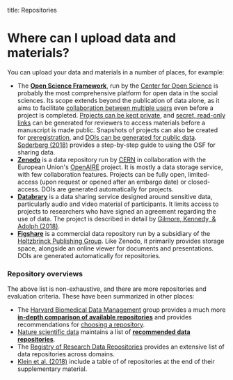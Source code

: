 title: Repositories

# Where can I upload data and materials?

You can upload your data and materials in a number of places, for example:

* The [**Open Science Framework**](https://osf.io/), run by the [Center for Open Science](https://cos.io) is probably the most comprehensive platform for open data in the social sciences. Its scope extends beyond the publication of data alone, as it aims to facilitate [collaboration between multiple users](http://help.osf.io/m/projects/c/167765) even before a project is completed. [Projects can be kept private](http://help.osf.io/m/projects/l/524048-control-your-privacy-settings), and [secret, read-only links](http://help.osf.io/s/support/m/links_forks/l/524049-create-a-view-only-link-for-a-project) can be generated for reviewers to access materials before a manuscript is made public. Snapshots of projects can also be created for [preregistration](../../plan/preregistration/how.md), and [DOIs can be generated for public data](http://help.osf.io/m/sharing/l/524208-create-dois-and-arks). [Soderberg (2018)](http://journals.sagepub.com/doi/full/10.1177/2515245918757689) provides a step-by-step guide to using the OSF for sharing data.
* [**Zenodo**](https://zenodo.org) is a data repository run by [CERN](https://home.cern/) in collaboration with the European Union's [OpenAIRE](https://www.openaire.eu/) project. It is mostly a data storage service, with few collaboration features. Projects can be fully open, limited-access (upon request or opened after an embargo date) or closed-access. DOIs are generated automatically for projects.
* [**Databrary**](https://databrary.org) is a data sharing service designed around sensitive data, particularly audio and video material of participants. It limits access to projects to researchers who have signed an agreement regarding the use of data. The project is described in detail by [Gilmore, Kennedy, & Adolph (2018)](http://journals.sagepub.com/doi/abs/10.1177/2515245917746500).
* [**Figshare**](https://figshare.com/) is a commercial data repository run by a subsidiary of the [Holtzbrinck Publishing Group](https://en.wikipedia.org/wiki/Holtzbrinck_Publishing_Group). Like Zenodo, it primarily provides storage space, alongside an online viewer for documents and presentations. DOIs are generated automatically for repositories.


### Repository overviews

The above list is non-exhaustive, and there are more repositories and evaluation criteria. These have been summarized in other places:

* The [Harvard Biomedical Data Management](https://datamanagement.hms.harvard.edu/) group provides a much more [**in-depth comparison of available repositories**](https://datamanagement.hms.harvard.edu/overview-data-repositories) and provides recommendations for [choosing a repository](https://datamanagement.hms.harvard.edu/data-deposit-storage).
* [Nature scientific data](https://www.nature.com/sdata/) maintains a list of [**recommended data repositories**](https://www.nature.com/sdata/policies/repositories#social).
* The [Registry of Research Data Repositories](https://www.re3data.org/) provides an extensive list of data repositories across domains.
* [Klein et al. (2018)](https://psyarxiv.com/rtygm) include a table of of repositories at the end of their supplementary material.
